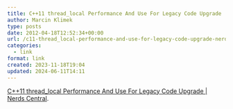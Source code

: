 ```yaml
---
title: C++11 thread_local Performance And Use For Legacy Code Upgrade | Nerds Central
author: Marcin Klimek
type: posts
date: 2012-04-18T12:52:34+00:00
url: /c11-thread_local-performance-and-use-for-legacy-code-upgrade-nerds-central/
categories:
  - link
format: link
created: 2023-11-18T19:04
updated: 2024-06-11T14:11
---
```

[C++11 thread_local Performance And Use For Legacy Code Upgrade | Nerds Central][1].

 [1]: http://nerds-central.blogspot.com/2012/03/c11-threadlocal-performance-and-use-for.html